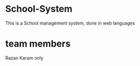# School-System
This is a School management system, done in web languages

# team members
Razan Karam
only